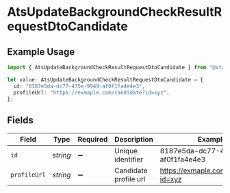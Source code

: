 # AtsUpdateBackgroundCheckResultRequestDtoCandidate

## Example Usage

```typescript
import { AtsUpdateBackgroundCheckResultRequestDtoCandidate } from "@stackone/stackone-client-ts/sdk/models/shared";

let value: AtsUpdateBackgroundCheckResultRequestDtoCandidate = {
  id: "8187e5da-dc77-475e-9949-af0f1fa4e4e3",
  profileUrl: "https://exmaple.com/candidate?id=xyz",
};
```

## Fields

| Field                                | Type                                 | Required                             | Description                          | Example                              |
| ------------------------------------ | ------------------------------------ | ------------------------------------ | ------------------------------------ | ------------------------------------ |
| `id`                                 | *string*                             | :heavy_minus_sign:                   | Unique identifier                    | 8187e5da-dc77-475e-9949-af0f1fa4e4e3 |
| `profileUrl`                         | *string*                             | :heavy_minus_sign:                   | Candidate profile url                | https://exmaple.com/candidate?id=xyz |